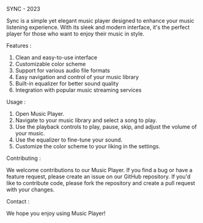 SYNC - 2023

Sync is a simple yet elegant music player designed to enhance your music listening experience. With its sleek and modern interface, it's the perfect player for those who want to enjoy their music in style.

Features : 
1. Clean and easy-to-use interface
2. Customizable color scheme
3. Support for various audio file formats
4. Easy navigation and control of your music library
5. Built-in equalizer for better sound quality
6. Integration with popular music streaming services

Usage : 
1. Open Music Player.
2. Navigate to your music library and select a song to play.
3. Use the playback controls to play, pause, skip, and adjust the volume of your music.
4. Use the equalizer to fine-tune your sound.
5. Customize the color scheme to your liking in the settings.

Contributing :

We welcome contributions to our Music Player. If you find a bug or have a feature request, please create an issue on our GitHub repository. If you'd like to contribute code, please fork the repository and create a pull request with your changes.

Contact :


We hope you enjoy using Music Player!